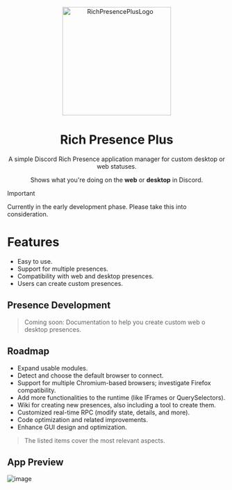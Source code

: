 <p align="center">
<img src="https://raw.githubusercontent.com/manucabral/RichPresencePlus/refs/heads/main/assets/logo.svg?raw=true" width="250" title="RichPresencePlusLogo">
</p>


<h1 align="center">Rich Presence Plus</h1>
<p align="center">
A simple Discord Rich Presence application manager for custom desktop or web statuses.
</p>
<p align="center">
Shows what you're doing on the <b>web</b> or <b>desktop</b> in Discord.
</p>

> [!IMPORTANT]  
> Currently in the early development phase. Please take this into consideration.

# Features
- Easy to use.
- Support for multiple presences.
- Compatibility with web and desktop presences.
- Users can create custom presences.

## Presence Development
> Coming soon: Documentation to help you create custom web o desktop presences.

## Roadmap
- Expand usable modules.
- Detect and choose the default browser to connect.
- Support for multiple Chromium-based browsers; investigate Firefox compatibility.
- Add more functionalities to the runtime (like IFrames or QuerySelectors).
- Wiki for creating new presences, also including a tool to create them.
- Customized real-time RPC (modify state, details, and more).
- Code optimization and related improvements.
- Enhance GUI design and optimization.
> The listed items cover the most relevant aspects.

## App Preview
![image](https://github.com/manucabral/RichPresencePlus/assets/83357673/5c853dfd-f1fb-4fa2-8262-3b4fe7bfd7ec)
